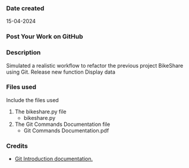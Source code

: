 ### Date created
15-04-2024

### Post Your Work on GitHub

### Description
Simulated a realistic workflow to refactor the previous project BikeShare using Git.
Release new function Display data

### Files used
Include the files used
1. The bikeshare.py file
    * bikeshare.py
2. The Git Commands Documentation file
    * Git Commands Documentation.pdf

### Credits
* [Git Introduction documentation.](https://git-scm.com/docs/user-manual)
